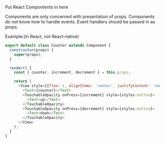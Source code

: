 Put React Compontents in here

Components are only concerned with presentation of props.
Components do not know how to handle events. 
Event handlers should be passed in as props.

Example:(in React, not React-native)
```javascript
export default class Counter extends Component {
  constructor(props) {
    super(props);
  }

  render() {
    const { counter, increment, decrement } = this.props;

    return (
      <View style={{flex: 1, alignItems: 'center', justifyContent: 'center' }}>
        <Text>{counter}</Text>
        <TouchableOpacity onPress={increment} style={styles.button}>
          <Text>up</Text>
        </TouchableOpacity>
        <TouchableOpacity onPress={decrement} style={styles.button}>
          <Text>down</Text>
        </TouchableOpacity>
      </View>
    );
  }
}
```
